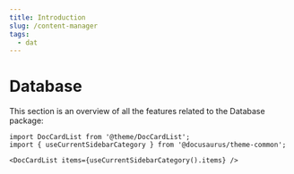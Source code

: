 ```yaml
---
title: Introduction
slug: /content-manager
tags:
  - dat
---
```


# Database

This section is an overview of all the features related to the Database package:

```mdx-code-block
import DocCardList from '@theme/DocCardList';
import { useCurrentSidebarCategory } from '@docusaurus/theme-common';

<DocCardList items={useCurrentSidebarCategory().items} />
```
